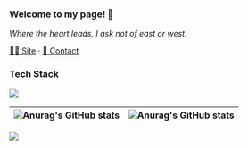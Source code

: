 ### Welcome to my page! 👋
*Where the heart leads, I ask not of east or west.*

 [✍🏻 Site](https://luckyabner.top) · [📧 Contact](mailto:luckyabner@foxmail.com)
### Tech Stack
![](https://skillicons.dev/icons?i=css,html,js,ts,py,git,react,next,tailwind,vite)

|![Anurag's GitHub stats](https://github-readme-stats.vercel.app/api?username=luckyabner&show_icons=true&theme=buefy&hide_border=true)| ![Anurag's GitHub stats](https://github-readme-stats.vercel.app/api/top-langs/?username=luckyabner&layout=compact&theme=buefy&hide_border=true)|
| ------------- | ------------- |



<!--
**cdt3211/cdt3211** is a ✨ _special_ ✨ repository because its `README.md` (this file) appears on your GitHub profile.

Here are some ideas to get you started:

- 🔭 I’m currently working on ...
- 🌱 I’m currently learning ...
- 👯 I’m looking to collaborate on ...
- 🤔 I’m looking for help with ...
- 💬 Ask me about ...
- 📫 How to reach me: ...
- 😄 Pronouns: ...
- ⚡ Fun fact: ...
-->

![](https://komarev.com/ghpvc/?username=luckyabner)
